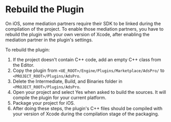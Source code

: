 # Rebuild the Plugin
On iOS, some mediation partners require their SDK to be linked during the compilation of the project. To enable those mediation partners, you have to rebuild the plugin with your own version of Xcode, after enabling the mediation partner in the plugin's settings.

To rebuild the plugin:

1. If the project doesn't contain C++ code, add an empty C++ class from the Editor.
2. Copy the plugin from `<UE_ROOT>/Engine/Plugins/Marketplace/AdsPro/` to `<PROJECT_ROOT>/Plugins/AdsPro`.
3. Delete the Intermediate, Build, and Binaries folder in `<PROJECT_ROOT>/Plugins/AdsPro`.
4. Open your project and select Yes when asked to build the sources. It will compile the plugin for your current platform.
5. Package your project for iOS.
6. After doing these steps, the plugin's C++ files should be compiled with your version of Xcode during the compilation stage of the packaging.
